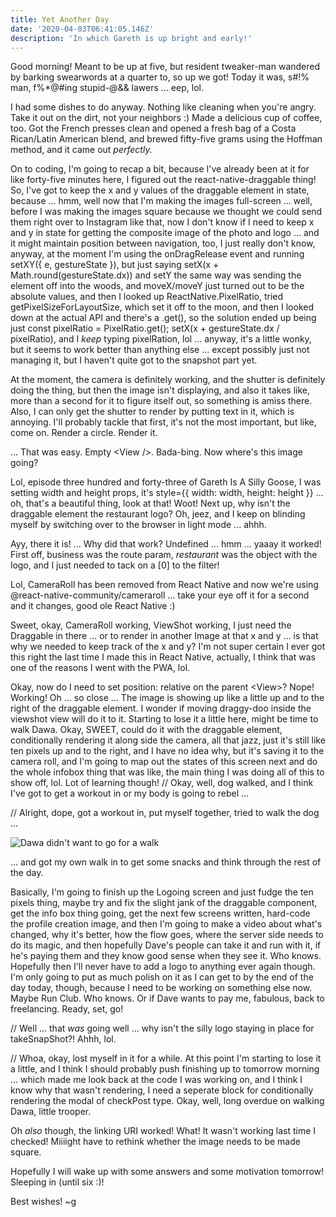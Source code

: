 ```yaml
---
title: Yet Another Day
date: '2020-04-03T06:41:05.146Z'
description: 'In which Gareth is up bright and early!'
---
```


Good morning! Meant to be up at five, but resident tweaker-man wandered by barking swearwords at a quarter to, so up we got! Today it was, s#!% man, f%\*@#ing stupid-@&& lawers ... eep, lol.

I had some dishes to do anyway. Nothing like cleaning when you're angry. Take it out on the dirt, not your neighbors :) Made a delicious cup of coffee, too. Got the French presses clean and opened a fresh bag of a Costa Rican/Latin American blend, and brewed fifty-five grams using the Hoffman method, and it came out _perfectly._

On to coding, I'm going to recap a bit, because I've already been at it for like forty-five minutes here, I figured out the react-native-draggable thing! So, I've got to keep the x and y values of the draggable element in state, because ... hmm, well now that I'm making the images full-screen ... well, before I was making the images square because we thought we could send them right over to Instagram like that, now I don't know if I need to keep x and y in state for getting the composite image of the photo and logo ... and it might maintain position between navigation, too, I just really don't know, anyway, at the moment I'm using the onDragRelease event and running setXY({ e, gestureState }), but just saying setX(x + Math.round(gestureState.dx)) and setY the same way was sending the element off into the woods, and moveX/moveY just turned out to be the absolute values, and then I looked up ReactNative.PixelRatio, tried getPixelSizeForLayoutSize, which set it off to the moon, and then I looked down at the actual API and there's a .get(), so the solution ended up being just const pixelRatio = PixelRatio.get(); setX(x + gestureState.dx / pixelRatio), and I _keep_ typing pixelRation, lol ... anyway, it's a little wonky, but it seems to work better than anything else ... except possibly just not managing it, but I haven't quite got to the snapshot part yet.

At the moment, the camera is definitely working, and the shutter is definitely doing the thing, but then the image isn't displaying, and also it takes like, more than a second for it to figure itself out, so something is amiss there. Also, I can only get the shutter to render by putting text in it, which is annoying. I'll probably tackle that first, it's not the most important, but like, come on. Render a circle. Render it.

... That was easy. Empty \<View />. Bada-bing. Now where's this image going?

Lol, episode three hundred and forty-three of Gareth Is A Silly Goose, I was setting width and height props, it's style={{ width: width, height: height }} ... oh, that's a beautiful thing, look at that! Woot! Next up, why isn't the draggable element the restaurant logo? Oh, jeez, and I keep on blinding myself by switching over to the browser in light mode ... ahhh.

Ayy, there it is! ... Why did that work? Undefined ... hmm ... yaaay it worked! First off, business was the route param, _restaurant_ was the object with the logo, and I just needed to tack on a \[0] to the filter!

Lol, CameraRoll has been removed from React Native and now we're using @react-native-community/cameraroll ... take your eye off it for a second and it changes, good ole React Native :)

Sweet, okay, CameraRoll working, ViewShot working, I just need the Draggable in there ... or to render in another Image at that x and y ... is that why we needed to keep track of the x and y? I'm not super certain I ever got this right the last time I made this in React Native, actually, I think that was one of the reasons I went with the PWA, lol.

Okay, now do I need to set position: relative on the parent \<View>? Nope! Working! Oh ... so close ... The image is showing up like a little up and to the right of the draggable element. I wonder if moving draggy-doo inside the viewshot view will do it to it. Starting to lose it a little here, might be time to walk Dawa. Okay, SWEET, could do it with the draggable element, conditionally rendering it along side the camera, all that jazz, just it's still like ten pixels up and to the right, and I have no idea why, but it's saving it to the camera roll, and I'm going to map out the states of this screen next and do the whole infobox thing that was like, the main thing I was doing all of this to show off, lol. Lot of learning though! // Okay, well, dog walked, and I think I've got to get a workout in or my body is going to rebel ...

// Alright, dope, got a workout in, put myself together, tried to walk the dog ...

![Dawa didn't want to go for a walk](/please-no-walk.jpg)

... and got my own walk in to get some snacks and think through the rest of the day.

Basically, I'm going to finish up the Logoing screen and just fudge the ten pixels thing, maybe try and fix the slight jank of the draggable component, get the info box thing going, get the next few screens written, hard-code the profile creation image, and then I'm going to make a video about what's changed, why it's better, how the flow goes, where the server side needs to do its magic, and then hopefully Dave's people can take it and run with it, if he's paying them and they know good sense when they see it. Who knows. Hopefully then I'll never have to add a logo to anything ever again though. I'm only going to put as much polish on it as I can get to by the end of the day today, though, because I need to be working on something else now. Maybe Run Club. Who knows. Or if Dave wants to pay me, fabulous, back to freelancing. Ready, set, go!

// Well ... that _was_ going well ... why isn't the silly logo staying in place for takeSnapShot?! Ahhh, lol.

// Whoa, okay, lost myself in it for a while. At this point I'm starting to lose it a little, and I think I should probably push finishing up to tomorrow morning ... which made me look back at the code I was working on, and I think I know why that wasn't rendering, I need a seperate block for conditionally rendering the modal of checkPost type. Okay, well, long overdue on walking Dawa, little trooper.

Oh _also_ though, the linking URI worked! What! It wasn't working last time I checked! Miiiight have to rethink whether the image needs to be made square.

Hopefully I will wake up with some answers and some motivation tomorrow! Sleeping in (until six :)!

Best wishes!
~g
